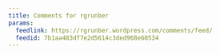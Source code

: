 ```yaml
---
title: Comments for rgrunber
params:
  feedlink: https://rgrunber.wordpress.com/comments/feed/
  feedid: 7b1aa483df7e2d5614c3ded968e60534
---
```

